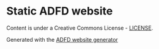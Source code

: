 # Static ADFD website

Content is under a Creative Commons License - [LICENSE](./LICENSE).

Generated with the [ADFD website generator](https://github.com/ADFD/adfd)

